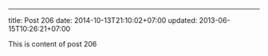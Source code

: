 ---
title: Post 206
date: 2014-10-13T21:10:02+07:00
updated: 2013-06-15T10:26:21+07:00

This is content of post 206